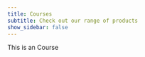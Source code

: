 ```yaml
---
title: Courses
subtitle: Check out our range of products
show_sidebar: false
---
```


This is an Course